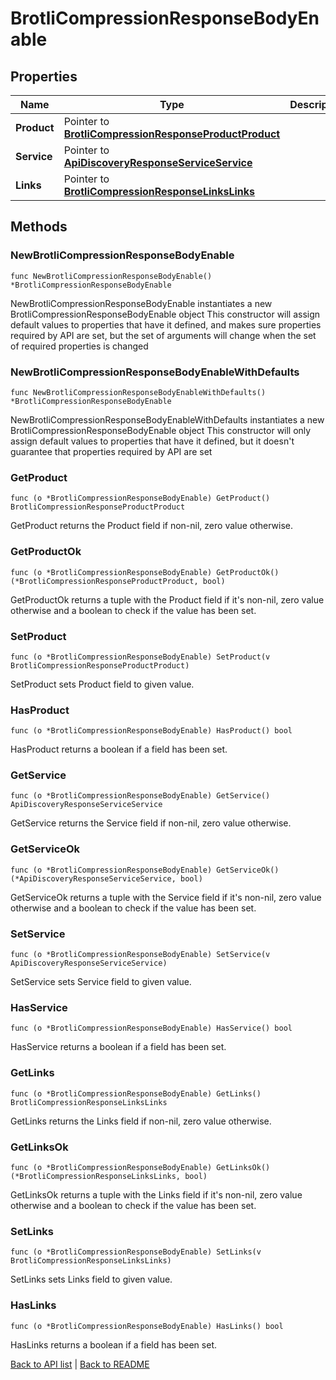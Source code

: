 # BrotliCompressionResponseBodyEnable

## Properties

Name | Type | Description | Notes
------------ | ------------- | ------------- | -------------
**Product** | Pointer to [**BrotliCompressionResponseProductProduct**](BrotliCompressionResponseProductProduct.md) |  | [optional] 
**Service** | Pointer to [**ApiDiscoveryResponseServiceService**](ApiDiscoveryResponseServiceService.md) |  | [optional] 
**Links** | Pointer to [**BrotliCompressionResponseLinksLinks**](BrotliCompressionResponseLinksLinks.md) |  | [optional] 

## Methods

### NewBrotliCompressionResponseBodyEnable

`func NewBrotliCompressionResponseBodyEnable() *BrotliCompressionResponseBodyEnable`

NewBrotliCompressionResponseBodyEnable instantiates a new BrotliCompressionResponseBodyEnable object
This constructor will assign default values to properties that have it defined,
and makes sure properties required by API are set, but the set of arguments
will change when the set of required properties is changed

### NewBrotliCompressionResponseBodyEnableWithDefaults

`func NewBrotliCompressionResponseBodyEnableWithDefaults() *BrotliCompressionResponseBodyEnable`

NewBrotliCompressionResponseBodyEnableWithDefaults instantiates a new BrotliCompressionResponseBodyEnable object
This constructor will only assign default values to properties that have it defined,
but it doesn't guarantee that properties required by API are set

### GetProduct

`func (o *BrotliCompressionResponseBodyEnable) GetProduct() BrotliCompressionResponseProductProduct`

GetProduct returns the Product field if non-nil, zero value otherwise.

### GetProductOk

`func (o *BrotliCompressionResponseBodyEnable) GetProductOk() (*BrotliCompressionResponseProductProduct, bool)`

GetProductOk returns a tuple with the Product field if it's non-nil, zero value otherwise
and a boolean to check if the value has been set.

### SetProduct

`func (o *BrotliCompressionResponseBodyEnable) SetProduct(v BrotliCompressionResponseProductProduct)`

SetProduct sets Product field to given value.

### HasProduct

`func (o *BrotliCompressionResponseBodyEnable) HasProduct() bool`

HasProduct returns a boolean if a field has been set.

### GetService

`func (o *BrotliCompressionResponseBodyEnable) GetService() ApiDiscoveryResponseServiceService`

GetService returns the Service field if non-nil, zero value otherwise.

### GetServiceOk

`func (o *BrotliCompressionResponseBodyEnable) GetServiceOk() (*ApiDiscoveryResponseServiceService, bool)`

GetServiceOk returns a tuple with the Service field if it's non-nil, zero value otherwise
and a boolean to check if the value has been set.

### SetService

`func (o *BrotliCompressionResponseBodyEnable) SetService(v ApiDiscoveryResponseServiceService)`

SetService sets Service field to given value.

### HasService

`func (o *BrotliCompressionResponseBodyEnable) HasService() bool`

HasService returns a boolean if a field has been set.

### GetLinks

`func (o *BrotliCompressionResponseBodyEnable) GetLinks() BrotliCompressionResponseLinksLinks`

GetLinks returns the Links field if non-nil, zero value otherwise.

### GetLinksOk

`func (o *BrotliCompressionResponseBodyEnable) GetLinksOk() (*BrotliCompressionResponseLinksLinks, bool)`

GetLinksOk returns a tuple with the Links field if it's non-nil, zero value otherwise
and a boolean to check if the value has been set.

### SetLinks

`func (o *BrotliCompressionResponseBodyEnable) SetLinks(v BrotliCompressionResponseLinksLinks)`

SetLinks sets Links field to given value.

### HasLinks

`func (o *BrotliCompressionResponseBodyEnable) HasLinks() bool`

HasLinks returns a boolean if a field has been set.


[Back to API list](../README.md#documentation-for-api-endpoints) | [Back to README](../README.md)


